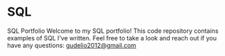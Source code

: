 # SQL
SQL Portfolio
Welcome to my SQL portfolio! This code repository contains examples of SQL I've written. Feel free to take a look and reach out if you have any questions: gudelio2012@gmail.com
